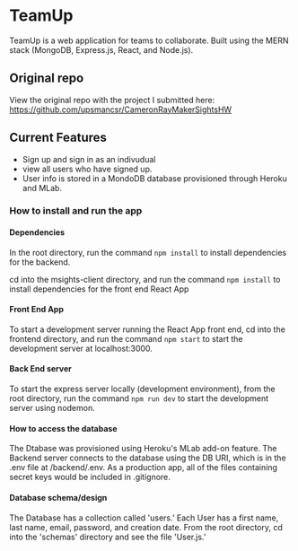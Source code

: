 # TeamUp
TeamUp is a web application for teams to collaborate. Built using the MERN stack (MongoDB, Express.js, React, and Node.js).

## Original repo
View the original repo with the project I submitted here: https://github.com/upsmancsr/CameronRayMakerSightsHW

## Current Features

- Sign up and sign in as an indivudual
- view all users who have signed up.
- User info is stored in a MondoDB database provisioned through Heroku and MLab.

### How to install and run the app

#### Dependencies
In the root directory, run the command `npm install` to install dependencies for the backend.

cd into the msights-client directory, and run the command `npm install` to install dependencies for the front end React App

#### Front End App
To start a development server running the React App front end, cd into the frontend directory, and run the command `npm start` to start the development server at localhost:3000.

#### Back End server
To start the express server locally (development environment), from the root directory, run the command `npm run dev` to start the development server using nodemon.

#### How to access the database
The Dtabase was provisioned using Heroku's MLab add-on feature. The Backend server connects to the database using the DB URI, which is in the .env file at /backend/.env. As a production app, all of the files containing secret keys would be included in .gitignore.

#### Database schema/design
The Database has a collection called 'users.' Each User has a first name, last name, email, password, and creation date. From the root directory, cd into the 'schemas' directory and see the file 'User.js.'




